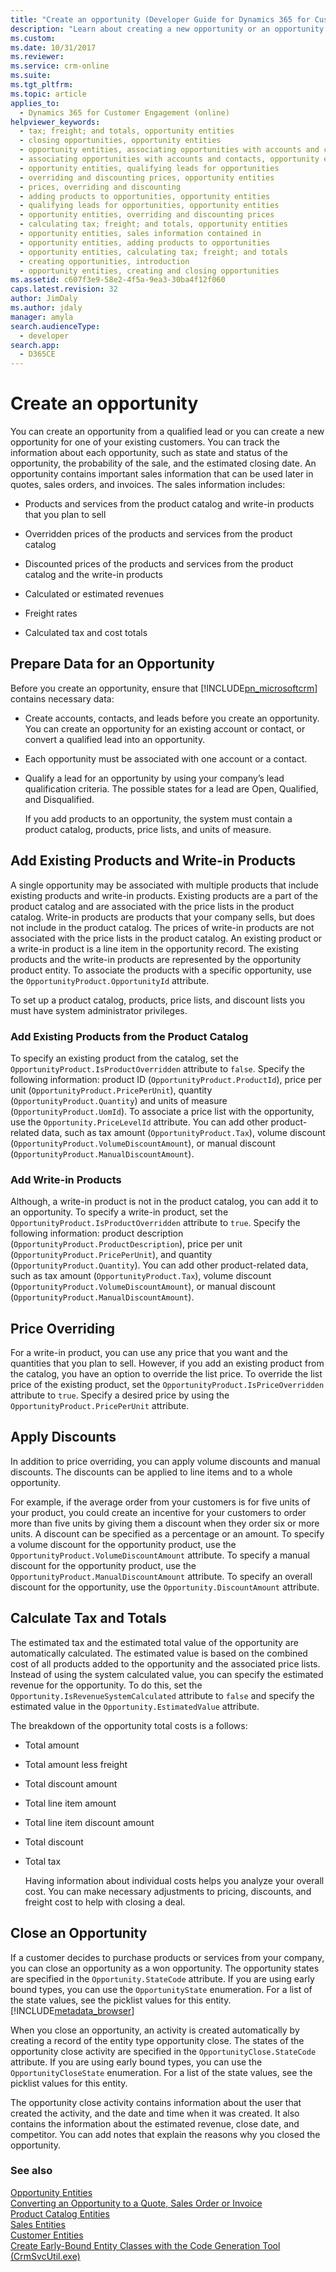 ```yaml
---
title: "Create an opportunity (Developer Guide for Dynamics 365 for Customer Engagement) | MicrosoftDocs"
description: "Learn about creating a new opportunity or an opportunity from a qualified lead. An opportunity contains sales information like quotes, sales orders, and invoices."
ms.custom: 
ms.date: 10/31/2017
ms.reviewer: 
ms.service: crm-online
ms.suite: 
ms.tgt_pltfrm: 
ms.topic: article
applies_to: 
  - Dynamics 365 for Customer Engagement (online)
helpviewer_keywords: 
  - tax; freight; and totals, opportunity entities
  - closing opportunities, opportunity entities
  - opportunity entities, associating opportunities with accounts and contacts
  - associating opportunities with accounts and contacts, opportunity entities
  - opportunity entities, qualifying leads for opportunities
  - overriding and discounting prices, opportunity entities
  - prices, overriding and discounting
  - adding products to opportunities, opportunity entities
  - qualifying leads for opportunities, opportunity entities
  - opportunity entities, overriding and discounting prices
  - calculating tax; freight; and totals, opportunity entities
  - opportunity entities, sales information contained in
  - opportunity entities, adding products to opportunities
  - opportunity entities, calculating tax; freight; and totals
  - creating opportunities, introduction
  - opportunity entities, creating and closing opportunities
ms.assetid: c607f3e9-58e2-4f5a-9ea3-30ba4f12f060
caps.latest.revision: 32
author: JimDaly
ms.author: jdaly
manager: amyla
search.audienceType: 
  - developer
search.app: 
  - D365CE
---
```

# Create an opportunity

You can create an opportunity from a qualified lead or you can create a new opportunity for one of your existing customers. You can track the information about each opportunity, such as state and status of the opportunity, the probability of the sale, and the estimated closing date. An opportunity contains important sales information that can be used later in quotes, sales orders, and invoices. The sales information includes:  
  
-   Products and services from the product catalog and write-in products that you plan to sell  
  
-   Overridden prices of the products and services from the product catalog  
  
-   Discounted prices of the products and services from the product catalog and the write-in products  
  
-   Calculated or estimated revenues  
  
-   Freight rates  
  
-   Calculated tax and cost totals  
  
<a name="bkmk_PreparingDataforanOpportunity"></a>   
## Prepare Data for an Opportunity  
 Before you create an opportunity, ensure that [!INCLUDE[pn_microsoftcrm](../includes/pn-microsoftcrm.md)] contains necessary data:  
  
- Create accounts, contacts, and leads before you create an opportunity. You can create an opportunity for an existing account or contact, or convert a qualified lead into an opportunity.  
  
- Each opportunity must be associated with one account or a contact.  
  
- Qualify a lead for an opportunity by using your company’s lead qualification criteria. The possible states for a lead are Open, Qualified, and Disqualified.  
  
  If you add products to an opportunity, the system must contain a product catalog, products, price lists, and units of measure.  
  
<a name="bkmk_AddExistingProducts"></a>   
## Add Existing Products and Write-in Products  
 A single opportunity may be associated with multiple products that include existing products and write-in products. Existing products are a part of the product catalog and are associated with the price lists in the product catalog. Write-in products are products that your company sells, but does not include in the product catalog. The prices of write-in products are not associated with the price lists in the product catalog. An existing product or a write-in product is a line item in the opportunity record. The existing products and the write-in products are represented by the opportunity product entity. To associate the products with a specific opportunity, use the `OpportunityProduct.OpportunityId` attribute.  
  
 To set up a product catalog, products, price lists, and discount lists you must have system administrator privileges.  
  
### Add Existing Products from the Product Catalog  
 To specify an existing product from the catalog, set the `OpportunityProduct.IsProductOverridden` attribute to `false`. Specify the following information: product ID (`OpportunityProduct.ProductId`), price per unit (`OpportunityProduct.PricePerUnit`), quantity (`OpportunityProduct.Quantity`) and units of measure (`OpportunityProduct.UomId`). To associate a price list with the opportunity, use the `Opportunity.PriceLevelId` attribute. You can add other product-related data, such as tax amount (`OpportunityProduct.Tax`), volume discount (`OpportunityProduct.VolumeDiscountAmount`), or manual discount (`OpportunityProduct.ManualDiscountAmount`).  
  
### Add Write-in Products  
 Although, a write-in product is not in the product catalog, you can add it to an opportunity. To specify a write-in product, set the `OpportunityProduct.IsProductOverridden` attribute to `true`. Specify the following information: product description (`OpportunityProduct.ProductDescription`), price per unit (`OpportunityProduct.PricePerUnit`), and quantity (`OpportunityProduct.Quantity`). You can add other product-related data, such as tax amount (`OpportunityProduct.Tax`), volume discount (`OpportunityProduct.VolumeDiscountAmount`), or manual discount (`OpportunityProduct.ManualDiscountAmount`).  
  
<a name="bkmk_PriceOverride"></a>   
## Price Overriding  
 For a write-in product, you can use any price that you want and the quantities that you plan to sell. However, if you add an existing product from the catalog, you have an option to override the list price. To override the list price of the existing product, set the `OpportunityProduct.IsPriceOverridden` attribute to `true`. Specify a desired price by using the `OpportunityProduct.PricePerUnit` attribute.  
  
<a name="bkmk_ApplyDiscounts"></a>   
## Apply Discounts  
 In addition to price overriding, you can apply volume discounts and manual discounts. The discounts can be applied to line items and to a whole opportunity.  
  
 For example, if the average order from your customers is for five units of your product, you could create an incentive for your customers to order more than five units by giving them a discount when they order six or more units. A discount can be specified as a percentage or an amount. To specify a volume discount for the opportunity product, use the `OpportunityProduct.VolumeDiscountAmount` attribute. To specify a manual discount for the opportunity product, use the `OpportunityProduct.ManualDiscountAmount` attribute. To specify an overall discount for the opportunity, use the `Opportunity.DiscountAmount` attribute.  
  
<a name="bkmk_CalculateTax"></a>   
## Calculate Tax and Totals  
 The estimated tax and the estimated total value of the opportunity are automatically calculated. The estimated value is based on the combined cost of all products added to the opportunity and the associated price lists. Instead of using the system calculated value, you can specify the estimated revenue for the opportunity. To do this, set the `Opportunity.IsRevenueSystemCalculated` attribute to `false` and specify the estimated value in the `Opportunity.EstimatedValue` attribute.  
  
 The breakdown of the opportunity total costs is a follows:  
  
- Total amount  
  
- Total amount less freight  
  
- Total discount amount  
  
- Total line item amount  
  
- Total line item discount amount  
  
- Total discount  
  
- Total tax  
  
  Having information about individual costs helps you analyze your overall cost. You can make necessary adjustments to pricing, discounts, and freight cost to help with closing a deal.  
  
<a name="bkmk_CloseAnOpportunity"></a>   
## Close an Opportunity  
 If a customer decides to purchase products or services from your company, you can close an opportunity as a won opportunity. The opportunity states are specified in the `Opportunity.StateCode` attribute. If you are using early bound types, you can use the `OpportunityState` enumeration. For a list of the state values, see the picklist values for this entity. [!INCLUDE[metadata_browser](../includes/metadata-browser.md)]  
  
 When you close an opportunity, an activity is created automatically by creating a record of the entity type opportunity close. The states of the opportunity close activity are specified in the `OpportunityClose.StateCode` attribute. If you are using early bound types, you can use the `OpportunityCloseState` enumeration. For a list of the state values, see the picklist values for this entity.  
  
 The opportunity close activity contains information about the user that created the activity, and the date and time when it was created. It also contains the information about the estimated revenue, close date, and competitor. You can add notes that explain the reasons why you closed the opportunity.  
  
### See also  
 [Opportunity Entities](opportunity-entities.md)   
 [Converting an Opportunity to a Quote, Sales Order or Invoice](convert-opportunity-quote-sales-order-invoice.md)   
 [Product Catalog Entities](product-catalog-entities.md)   
 [Sales Entities](sales-entities-lead-opportunity-competitor-quote-order-invoice.md)   
 [Customer Entities](customer-entities-account-contact.md)   
 [Create Early-Bound Entity Classes with the Code Generation Tool (CrmSvcUtil.exe)](org-service/create-early-bound-entity-classes-code-generation-tool.md)
